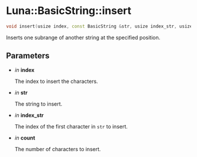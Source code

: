 # Luna::BasicString::insert

```c++
void insert(usize index, const BasicString &str, usize index_str, usize count)
```

Inserts one subrange of another string at the specified position. 



## Parameters
* *in* **index**

    The index to insert the characters. 

* *in* **str**

    The string to insert. 

* *in* **index_str**

    The index of the first character in `str` to insert. 

* *in* **count**

    The number of characters to insert. 

